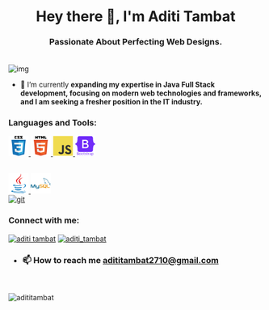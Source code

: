 <h1 align="center">Hey there 👋, I'm Aditi Tambat</h1>
<h3 align="center">Passionate About Perfecting Web Designs.</h3>
<br>
<img align="center" alt="img" width="450" src="umiko-ahagon-desktop-programming-eg5f8g2281ekfhde.gif">

- 🌱 I’m currently **expanding my expertise in Java Full Stack development, focusing on modern web technologies and frameworks, and I am seeking a fresher position in the IT industry.**
  
<h3 align="left">Languages and Tools:</h3>
<p align="left"> <a href="https://www.w3schools.com/css/" target="_blank" rel="noreferrer"> 
  <img src="https://raw.githubusercontent.com/devicons/devicon/master/icons/css3/css3-original-wordmark.svg" alt="css3" width="40" height="40"/> </a> 
  <a href="https://www.w3.org/html/" target="_blank" rel="noreferrer"> 
    <img src="https://raw.githubusercontent.com/devicons/devicon/master/icons/html5/html5-original-wordmark.svg" alt="html5" width="40" height="40"/> </a> 
  <a href="https://developer.mozilla.org/en-US/docs/Web/JavaScript" target="_blank" rel="noreferrer">
    <img src="https://raw.githubusercontent.com/devicons/devicon/master/icons/javascript/javascript-original.svg" alt="javascript" width="40" height="40"/> </a> 
   <a href="https://getbootstrap.com" target="_blank" rel="noreferrer">
    <img src="https://raw.githubusercontent.com/devicons/devicon/master/icons/bootstrap/bootstrap-plain-wordmark.svg" alt="bootstrap" width="40" height="40"/> </a> </p>
  
  <br>
  <a href="https://www.java.com" target="_blank" rel="noreferrer"> 
    <img src="https://raw.githubusercontent.com/devicons/devicon/master/icons/java/java-original.svg" alt="java" width="40" height="40"/> </a>
  <a href="https://www.mysql.com/" target="_blank" rel="noreferrer"> 
    <img src="https://raw.githubusercontent.com/devicons/devicon/master/icons/mysql/mysql-original-wordmark.svg" alt="mysql" width="40" height="40"/> </a>
  <br>
  <a href="https://git-scm.com/" target="_blank" rel="noreferrer">
    <img src="https://www.vectorlogo.zone/logos/git-scm/git-scm-icon.svg" alt="git" width="40" height="40"/> </a> 
</p>

<h3 align="left">Connect with me:</h3>
<p align="left">
 <a href="https://linkedin.com/in/aditi tambat" target="blank">
   <img align="center" src="https://raw.githubusercontent.com/rahuldkjain/github-profile-readme-generator/master/src/images/icons/Social/linked-in-alt.svg" alt="aditi tambat" height="30" width="40" /></a>
 <a href="https://www.leetcode.com/aditi_tambat" target="blank">
   <img align="center" src="https://raw.githubusercontent.com/rahuldkjain/github-profile-readme-generator/master/src/images/icons/Social/leet-code.svg" alt="aditi_tambat" height="30" width="40" /></a>
</p>  
<h3>
  
-  📫 How to reach me **adititambat2710@gmail.com**
</h3>
<br>
<p><img align="center" src="https://github-readme-stats.vercel.app/api/top-langs?username=adititambat&show_icons=true&locale=en&layout=compact" alt="adititambat" /></p>

